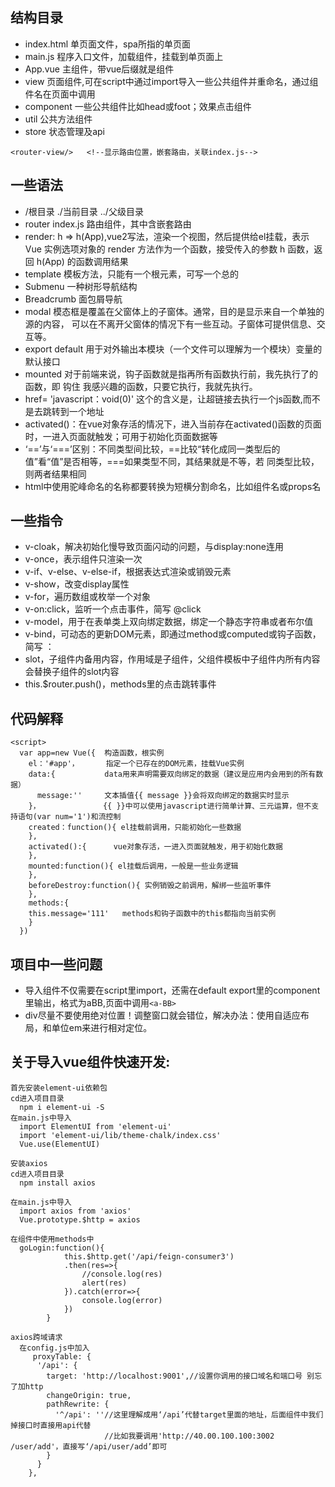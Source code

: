## 结构目录
- index.html 单页面文件，spa所指的单页面
- main.js 程序入口文件，加载组件，挂载到单页面上
- App.vue 主组件，带vue后缀就是组件
- view 页面组件,可在script中通过import导入一些公共组件并重命名，通过组件名在页面中调用
- component 一些公共组件比如head或foot；效果点击组件
- util 公共方法组件
- store 状态管理及api
```
<router-view/>   <!--显示路由位置，嵌套路由，关联index.js-->
```
## 一些语法
- /根目录  ./当前目录 ../父级目录
- router  index.js 路由组件，其中含嵌套路由
- render: h => h(App),vue2写法，渲染一个视图，然后提供给el挂载，表示 Vue 实例选项对象的
render 方法作为一个函数，接受传入的参数 h 函数，返回 h(App) 的函数调用结果
- template 模板方法，只能有一个根元素，可写一个总的<div>
- Submenu 一种树形导航结构
- Breadcrumb 面包屑导航
- modal 模态框是覆盖在父窗体上的子窗体。通常，目的是显示来自一个单独的源的内容，
  可以在不离开父窗体的情况下有一些互动。子窗体可提供信息、交互等。
- export default 用于对外输出本模块（一个文件可以理解为一个模块）变量的默认接口
- mounted 对于前端来说，钩子函数就是指再所有函数执行前，我先执行了的函数，即 钩住 我感兴趣的函数，只要它执行，我就先执行。
- href= 'javascript：void(0)' 这个的含义是，让超链接去执行一个js函数,而不是去跳转到一个地址
- activated()：在vue对象存活的情况下，进入当前存在activated()函数的页面时，一进入页面就触发；可用于初始化页面数据等
- ‘==’与‘===’区别：不同类型间比较，==比较“转化成同一类型后的值”看“值”是否相等，===如果类型不同，其结果就是不等，若
  同类型比较，则两者结果相同
- html中使用驼峰命名的名称都要转换为短横分割命名，比如组件名或props名
  
## 一些指令
- v-cloak，解决初始化慢导致页面闪动的问题，与display:none连用
- v-once，表示组件只渲染一次
- v-if、v-else、v-else-if，根据表达式渲染或销毁元素
- v-show，改变display属性
- v-for，遍历数组或枚举一个对象
- v-on:click，监听一个点击事件，简写 @click
- v-model，用于在表单类上双向绑定数据，绑定一个静态字符串或者布尔值
- v-bind，可动态的更新DOM元素，即通过method或computed或钩子函数，简写 ：
- slot，子组件内备用内容，作用域是子组件，父组件模板中子组件内所有内容会替换子组件的slot内容
- this.$router.push()，methods里的点击跳转事件

## 代码解释
```
<script>
  var app=new Vue({  构造函数，根实例
    el：'#app'，      指定一个已存在的DOM元素，挂载Vue实例
    data:{           data用来声明需要双向绑定的数据（建议是应用内会用到的所有数据）
      message:''     文本插值{{ message }}会将双向绑定的数据实时显示
    }，              {{ }}中可以使用javascript进行简单计算、三元运算，但不支持语句(var num='1')和流控制
    created：function(){ el挂载前调用，只能初始化一些数据
    },
    activated():{      vue对象存活，一进入页面就触发，用于初始化数据
    },
    mounted:function(){ el挂载后调用，一般是一些业务逻辑
    },
    beforeDestroy:function(){ 实例销毁之前调用，解绑一些监听事件
    },
    methods:{
    this.message='111'   methods和钩子函数中的this都指向当前实例
    }
  })
```

## 项目中一些问题
- 导入组件不仅需要在script里import，还需在default export里的component里输出，格式为aBB,页面中调用```<a-BB>```
- div尽量不要使用绝对位置！调整窗口就会错位，解决办法：使用自适应布局，和单位em来进行相对定位。

## 关于导入vue组件快速开发:
```
首先安装element-ui依赖包
cd进入项目目录
  npm i element-ui -S
在main.js中导入
  import ElementUI from 'element-ui'
  import 'element-ui/lib/theme-chalk/index.css'
  Vue.use(ElementUI)
  
安装axios
cd进入项目目录
  npm install axios
  
在main.js中导入
  import axios from 'axios'
  Vue.prototype.$http = axios

在组件中使用methods中
  goLogin:function(){
            this.$http.get('/api/feign-consumer3')
            .then(res=>{
                //console.log(res)
                alert(res)
            }).catch(error=>{
                console.log(error)
            })
        }

axios跨域请求
  在config.js中加入
     proxyTable: {
      '/api': {
        target: 'http://localhost:9001',//设置你调用的接口域名和端口号 别忘了加http
        changeOrigin: true,
        pathRewrite: {
          '^/api': ''//这里理解成用‘/api’代替target里面的地址，后面组件中我们掉接口时直接用api代替  
                     //比如我要调用'http://40.00.100.100:3002 /user/add'，直接写‘/api/user/add’即可
        }
      }
    },
```
